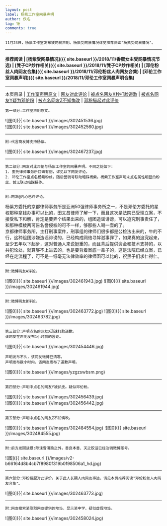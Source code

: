 ```yaml
---
layout: post
label: 杨紫工作室网暴声明
author: 佚名
tag: 锤
comments: true
---
```


    11月23日，杨紫工作室发布被网暴声明。杨紫受网暴情况详见推荐阅读"杨紫受网暴情况"。
    
---

#### 推荐阅读 | [杨紫受网暴情况]({{ site.baseurl }}/2018/11/香蜜女主受网暴情况节选) | [凳子CP炒作相关]({{ site.baseurl }}/2018/11/凳子CP炒作相关) | [邓伦粉丝人肉网友合集]({{ site.baseurl }}/2018/11/邓伦粉丝人肉网友合集) | [邓伦工作室网暴声明]({{ site.baseurl }}/2018/11/邓伦工作室网暴声明合集)

---
本页目录 \| [工作室声明原文](#dxjje) \| [网友对此评论](#dxjja) \| [被点名网友X秒打脸道歉](#dxjjb) \| [被点名网友Y疑为邓伦粉](#dxjjc) \| [被点名网友Z不知悔改](#dxjjf) \| [邓粉猫起对此评价](#dxjjd) 

<a class="anchor" name="dxjje"></a>

    第一部分:工作室声明原文。

![图0]({{ site.baseurl }}/images/302451536.jpg)    
![图0]({{ site.baseurl }}/images/302452560.jpg)    

---

    附:代言商发博支持杨紫。
    
![图0]({{ site.baseurl }}/images/302467237.jpg)    

---

<a class="anchor" name="dxjja"></a>

    第二部分:网友对比邓伦与杨紫工作室的网暴声明。不同之处如下:
    1. 委托律师事务所口碑有别，详见以下网友评论。
    2. 邓伦工作室点名杨紫粉丝，随后营销号联动暗踩杨紫。杨紫工作室声明未点名属性明显的粉丝，暂无联动暗踩操作。

---

    附:网友@凡心已许评论。
    
杨紫方委托的京都律师事务所是亚洲50强律师事务所之一，不是邓伦方委托的星权那种拿钱办事可以比的，田文昌律师了解一下，而且这次是法院已受理立案，不接受私下和解，肯定是要弄个结果出来的，组团造谣诽谤，可以追究刑事责任了，和那种模棱两可告名誉侵权的可不一样，够那些人喝一壶的了。
<br>京都律师事务所，主打刑事案件，刑事组的律师们很多都是公检法出来的，牛的不行，这种组团涉嫌造谣诽谤的，已经构成网络寻衅滋事罪了，如果真的追究起来，至少五年以下起步，这对普通人来说挺重的，而且背后提供资金和技术支持的，以共犯论处，就算够不上进去的，也是要背着案底一辈子的，这是法院已经立案，已经在走流程了，可不是一纸毫无法律效率的律师函可以比的，祝黑子们求仁得仁。

---

    附:微博网友A评论。

![图0]({{ site.baseurl }}/images/302461943.jpg)
![图0]({{ site.baseurl }}/images/302461944.jpg)

---

    附:微博网友B评论。

![图0]({{ site.baseurl }}/images/302463772.jpg)
![图0]({{ site.baseurl }}/images/302463782.jpg)

---



<a class="anchor" name="dxjjb"></a>

    第三部分:声明点名的网友X迅速打脸道歉。
    该网友在声明发布1小时前的言论。
    
![图0]({{ site.baseurl }}/images/302454446.jpg)    

    声明发布不久，该网友微博已清零。
    声明发布数小时内，该网友发布了道歉声明。

![图0]({{ site.baseurl }}/images/yzgzswbsm.png)


---

<a class="anchor" name="dxjjc"></a>

    第四部分:声明中点名的网友Y被扒皮。疑似邓伦粉。
    
![图0]({{ site.baseurl }}/images/302456439.jpg)    
![图0]({{ site.baseurl }}/images/302456442.jpg)

---

<a class="anchor" name="dxjjd"></a>

    第五部分:声明中点名的网友Z不知悔改。

![图0]({{ site.baseurl }}/images/302484554.jpg)
![图0]({{ site.baseurl }}/images/302484555.jpg)


---

    附:前方发回战报:除沫雪滑跪之外，善良本善、天之胶滋已经注销微博账号。

![图]({{ site.baseurl }}/images/v2-b66164d8b4cb7f8980f319b0f98506a1_hd.jpg)

---

<a class="anchor" name="dxjjd"></a>

    第六部分:邓粉猫起对此评价。关于此人长期人肉网友事迹，请见本页推荐阅读"邓伦粉丝人肉网友合集"。

![图0]({{ site.baseurl }}/images/302463773.jpg)


---

    附:网友搜索某刚烈网友提供的地址，显示某中学，疑似虚假地址。

![图0]({{ site.baseurl }}/images/302458024.jpg)   

